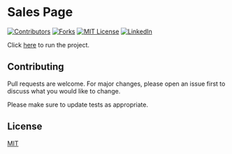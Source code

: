 # Sales Page

[![Contributors][contributors-shield]][contributors-url]
[![Forks][forks-shield]][forks-url]
[![MIT License][license-shield]][license-url]
[![LinkedIn][linkedin-shield]][linkedin-url]

[contributors-shield]: https://img.shields.io/github/contributors/celsodias12/sales-page-html?style=for-the-badge
[contributors-url]: https://github.com/celsodias12/sales-page-html/graphs/contributors
[forks-shield]: https://img.shields.io/github/forks/celsodias12/sales-page-html?style=for-the-badge
[forks-url]: https://github.com/celsodias12/sales-page-html/network/members
[license-shield]: https://img.shields.io/github/license/celsodias12/sales-page-html?style=for-the-badge
[license-url]: https://github.com/celsodias12/sales-page-html/blob/main/LICENSE
[linkedin-shield]: https://img.shields.io/badge/-LinkedIn-black.svg?style=for-the-badge&logo=linkedin&colorB=555
[linkedin-url]: https://www.linkedin.com/in/celsodias12

<!-- ![screenshot](./screenshot.png) -->

Click [here](https://celsodias12.github.io/sales-page-html/) to run the project.

<!-- ## Installation

Use the package manager [npm](https://nodejs.org/en/) to install the packages needed to run the project.

```bash
npm i
``` -->

<!-- ## Usage -->

<!-- ```javascript

``` -->

<!-- | Variables | Value |
| --------- | ----- |
|           |       |
|           |       | -->

## Contributing

Pull requests are welcome. For major changes, please open an issue first to discuss what you would like to change.

Please make sure to update tests as appropriate.

## License

[MIT](https://choosealicense.com/licenses/mit/)
